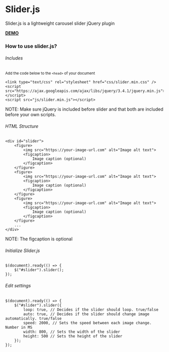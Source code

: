 # Slider.js

Slider.js is a lightweight carousel slider jQuery plugin

**[DEMO](https://rajohan.no/slider)**

### How to use slider.js?

###### Includes
<sub>Add the code below to the `<head>` of your document</sub>

```
<link type="text/css" rel="stylesheet" href="css/slider.min.css" />                  
<script src="https://ajax.googleapis.com/ajax/libs/jquery/3.4.1/jquery.min.js"></script>
<script src="js/slider.min.js"></script>
```
NOTE: Make sure jQuery is included before slider and that both are included before your own scripts.

###### HTML Structure

```
<div id="slider">
    <figure>
        <img src="https://your-image-url.com" alt="Image alt text">
        <figcaption>
            Image caption (optional)
        </figcaption>
    </figure>
    <figure>
        <img src="https://your-image-url.com" alt="Image alt text">
        <figcaption>
            Image caption (optional)
        </figcaption>
    </figure>
    <figure>
        <img src="https://your-image-url.com" alt="Image alt text">
        <figcaption>
            Image caption (optional)
        </figcaption>
    </figure>
    ...
</div>
```
NOTE: The figcaption is optional

###### Initialize Slider.js
```
$(document).ready(() => {
    $("#slider").slider();
});
```

###### Edit settings
```
$(document).ready(() => {
    $("#slider").slider({
        loop: true, // Decides if the slider should loop. true/false
        auto: true, // Decides if the slider should change image automatically. true/false
        speed: 2000, // Sets the speed between each image change. Number in MS
        width: 800, // Sets the width of the slider
        height: 500 // Sets the height of the slider
    });
});
```
